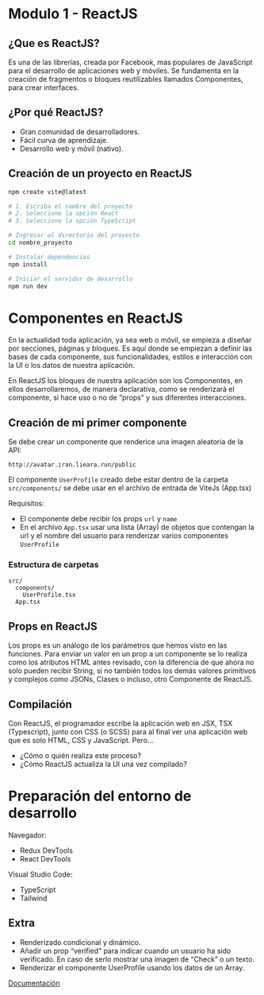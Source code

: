 # Modulo 1 - ReactJS

##  ¿Que es ReactJS?
Es una de las librerías, creada por Facebook, mas populares de JavaScript para el desarrollo de aplicaciones web y móviles. Se fundamenta en la creación de fragmentos o bloques reutilizables llamados Componentes, para crear interfaces.

## ¿Por qué ReactJS?

- Gran comunidad de desarrolladores.
- Fácil curva de aprendizaje.
- Desarrollo web y móvil (nativo).

## Creación de un proyecto en ReactJS

```bash
npm create vite@latest

# 1. Escriba el nombre del proyecto
# 2. Seleccione la opción React
# 3. Seleccione la opción TypeScript

# Ingresar al directorio del proyecto
cd nombre_proyecto

# Instalar dependencias
npm install

# Iniciar el servidor de desarrollo
npm run dev
```

# Componentes en ReactJS
En la actualidad toda aplicación, ya sea web o móvil, se empieza a diseñar por secciones, páginas y bloques. Es aquí donde se empiezan a definir las bases de cada componente, sus funcionalidades, estilos e interacción con la UI o los datos de nuestra aplicación.

En ReactJS los bloques de nuestra aplicación son los Componentes, en ellos desarrollaremos, de manera declarativa, como se renderizará el componente, si hace uso o no de “props” y sus diferentes interacciones.

## Creación de mi primer componente

Se debe crear un componente que renderice una imagen aleatoria de la API:

```
http://avatar.iran.lieara.run/public
```

El componente `UserProfile` creado debe estar dentro de la carpeta `src/components/` se debe usar en el archivo de entrada de ViteJs (App.tsx)

Requisitos:
- El componente debe recibir los props `url` y `name`
- En el archivo `App.tsx` usar una lista (Array) de objetos que contengan la url y el nombre del usuario para renderizar varios componentes `UserProfile`

### Estructura de carpetas
```
src/
  components/
    UserProfile.tsx
  App.tsx
```

## Props en ReactJS

Los props es un análogo de los parámetros que hemos visto en las funciones. Para enviar un valor en un prop a un componente se lo realiza como los atributos HTML antes revisado, con la diferencia de que ahora no solo pueden recibir String, si no también todos los demás valores primitivos y complejos como JSONs, Clases o incluso, otro Componente de ReactJS.

## Compilación 

Con ReactJS, el programador escribe la aplicación web en JSX, TSX (Typescript), junto con CSS (o SCSS) para al final ver una aplicación web que es solo HTML, CSS y JavaScript. Pero...

- ¿Cómo o quién realiza este proceso?
- ¿Cómo ReactJS actualiza la UI una vez compilado?

# Preparación del entorno de desarrollo

Navegador:
- Redux DevTools
- React DevTools

Visual Studio Code:
- TypeScript
- Tailwind

## Extra

- Renderizado condicional y dinámico.
- Añadir un prop “verified” para indicar cuando un usuario ha sido verificado. En caso de serlo mostrar una imagen de “Check” o un texto.
- Renderizar el componente UserProfile usando los datos de un Array.

[Documentación](https://react.dev/learn/conditional-rendering)

